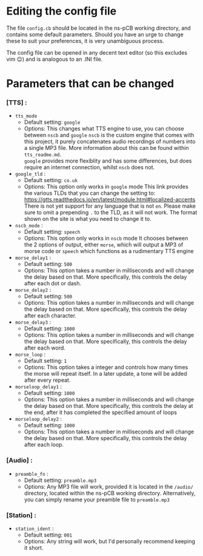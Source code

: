 # Editing the config file
The file `config.cb` should be located in the ns-pCB working directory, and contains some default parameters. 
Should you have an urge to change these to suit your preferences, it is very unambiguous process. 

The config file can be opened in any decent text editor (so this excludes vim 😉) and is analogous to an .INI file.

# Parameters that can be changed

### [TTS] :
- `tts_mode`         
  -    Default setting: `google`
  -    Options:
              This changes what TTS engine to use, you can choose between `nscb` and `google`
              `nscb` is the custom engine that comes with this project, it purely concatenates audio recordings of numbers into a single MP3 file. More information                 about this can be found within `tts_readme.md`.     
               `google` provides more flexiblity and has some differences, but does require an internet connection, whilst `nscb` does not.
- `google_tld` :
  -    Default setting: `co.uk`
  -    Options:
              This option only works in `google` mode
              This link provides the various TLDs that you can change the setting to: https://gtts.readthedocs.io/en/latest/module.html#localized-accents
              There is not yet support for any language that is not `en`. Please make sure to omit a prepending `.` to the TLD, as it will not work. The format shown on the site is what you need to change it to.
- `nscb_mode` :
  -    Default setting: `speech`
  -    Options:
              This option only works in `nscb` mode
              It chooses between the 2 options of output, either `morse`, which will output a MP3 of morse code or `speech` which functions as a rudimentary TTS engine
- `morse_delay1` :
  -    Default setting: `500`
  -    Options:
              This option takes a number in milliseconds and will change the delay based on that. 
              More specifically, this controls the delay after each dot or dash.
- `morse_delay2` :
  -    Default setting: `500`
  -    Options:
              This option takes a number in milliseconds and will change the delay based on that. 
              More specifically, this controls the delay after each character.
- `morse_delay3` :
  -    Default setting: `1000`
  -    Options:
              This option takes a number in milliseconds and will change the delay based on that. 
              More specifically, this controls the delay after each word.
- `morse_loop` :
  -    Default setting: `1`
  -    Options:
              This option takes a integer and controls how many times the morse will repeat itself. In a later update, a tone will be added after every repeat.
- `morseloop_delay1` :
  -    Default setting: `1000`
  -    Options:
              This option takes a number in milliseconds and will change the delay based on that. 
              More specifically, this controls the delay at the end, after it has completed the specified amount of loops
- `morseloop_delay2` :
  -    Default setting: `1000`
  -    Options:
              This option takes a number in milliseconds and will change the delay based on that. 
              More specifically, this controls the delay after each loop.

### [Audio] :
- `preamble_fn` : 
  -   Default setting: `preamble.mp3`
  -   Options:
             Any MP3 file will work, provided it is located in the `/audio/` directory, located within the ns-pCB working directory.
             Alternatively, you can simply rename your preamble file to `preamble.mp3`
          
### [Station] :          
- `station_ident` :
  - Default setting: `001`
  - Options:
          Any string will work, but I'd personally recommend keeping it short.
          
